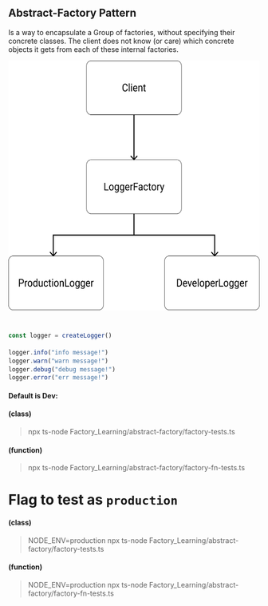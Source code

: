 ## Abstract-Factory Pattern
Is a way to encapsulate a Group of factories, without specifying their concrete classes.
The client does not know (or care) which concrete objects it gets from each of these internal factories.

<img src="../assets/Abstract-factory.svg" alt="Builder Factory Pattern flow" height="500">

#

```js
const logger = createLogger()

logger.info("info message!")
logger.warn("warn message!")
logger.debug("debug message!")
logger.error("err message!")
```

#### Default is Dev:
#### (class)
> npx ts-node Factory_Learning/abstract-factory/factory-tests.ts
#### (function)
> npx ts-node Factory_Learning/abstract-factory/factory-fn-tests.ts

# Flag to test as `production`
#### (class)
> NODE_ENV=production npx ts-node Factory_Learning/abstract-factory/factory-tests.ts
#### (function)
> NODE_ENV=production npx ts-node Factory_Learning/abstract-factory/factory-fn-tests.ts
